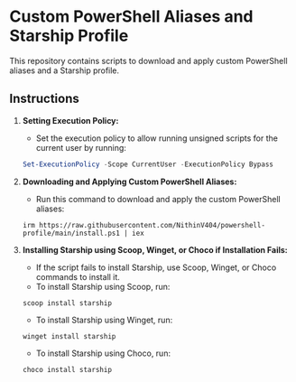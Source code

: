 # Custom PowerShell Aliases and Starship Profile

This repository contains scripts to download and apply custom PowerShell aliases and a Starship profile.

## Instructions

1. **Setting Execution Policy:**
   - Set the execution policy to allow running unsigned scripts for the current user by running:
    ```powershell
    Set-ExecutionPolicy -Scope CurrentUser -ExecutionPolicy Bypass
    ```

2. **Downloading and Applying Custom PowerShell Aliases:**
    - Run this command to download and apply the custom PowerShell aliases:
    ```
    irm https://raw.githubusercontent.com/NithinV404/powershell-profile/main/install.ps1 | iex
    ```

3. **Installing Starship using Scoop, Winget, or Choco if Installation Fails:**
    - If the script fails to install Starship, use Scoop, Winget, or Choco commands to install it.
    - To install Starship using Scoop, run:
    ```
    scoop install starship
    ```

    - To install Starship using Winget, run:
    ```
    winget install starship
    ```

    - To install Starship using Choco, run:
    ```
    choco install starship
    ```
